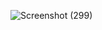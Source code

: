 
![Screenshot (299)](https://github.com/user-attachments/assets/be35f190-f57f-46e6-a854-2f64ab063e26)
